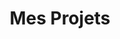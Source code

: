 ---
title: "Mes Projets"
summary: "Explorez mes projets tech, hardware et IA dans une timeline ascendante."
---
